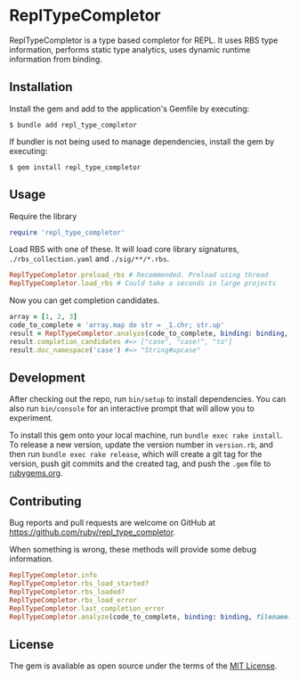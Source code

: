 # ReplTypeCompletor

ReplTypeCompletor is a type based completor for REPL.
It uses RBS type information, performs static type analytics, uses dynamic runtime information from binding.

## Installation

Install the gem and add to the application's Gemfile by executing:

    $ bundle add repl_type_completor

If bundler is not being used to manage dependencies, install the gem by executing:

    $ gem install repl_type_completor

## Usage

Require the library
```ruby
require 'repl_type_completor'
```

Load RBS with one of these. It will load core library signatures, `./rbs_collection.yaml` and `./sig/**/*.rbs`.
```ruby
ReplTypeCompletor.preload_rbs # Recommended. Preload using thread
ReplTypeCompletor.load_rbs # Could take a seconds in large projects
```

Now you can get completion candidates.
```ruby
array = [1, 2, 3]
code_to_complete = 'array.map do str = _1.chr; str.up'
result = ReplTypeCompletor.analyze(code_to_complete, binding: binding, filename: __FILE__)
result.completion_candidates #=> ["case", "case!", "to"]
result.doc_namespace('case') #=> "String#upcase"
```

## Development

After checking out the repo, run `bin/setup` to install dependencies. You can also run `bin/console` for an interactive prompt that will allow you to experiment.

To install this gem onto your local machine, run `bundle exec rake install`. To release a new version, update the version number in `version.rb`, and then run `bundle exec rake release`, which will create a git tag for the version, push git commits and the created tag, and push the `.gem` file to [rubygems.org](https://rubygems.org).

## Contributing

Bug reports and pull requests are welcome on GitHub at https://github.com/ruby/repl_type_completor.

When something is wrong, these methods will provide some debug information.
```ruby
ReplTypeCompletor.info
ReplTypeCompletor.rbs_load_started?
ReplTypeCompletor.rbs_loaded?
ReplTypeCompletor.rbs_load_error
ReplTypeCompletor.last_completion_error
ReplTypeCompletor.analyze(code_to_complete, binding: binding, filename: __FILE__)
```

## License

The gem is available as open source under the terms of the [MIT License](https://opensource.org/licenses/MIT).

